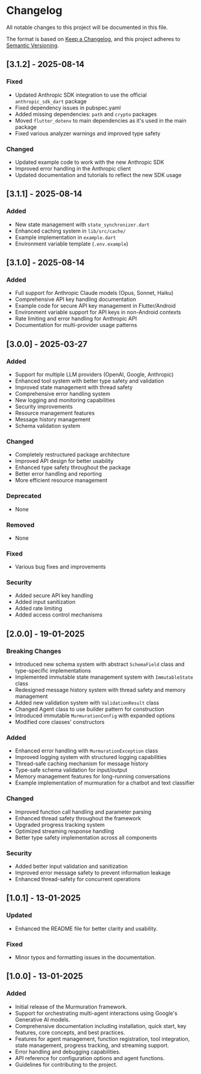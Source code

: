 # Changelog

All notable changes to this project will be documented in this file.

The format is based on [Keep a Changelog](https://keepachangelog.com/en/1.0.0/),
and this project adheres to [Semantic Versioning](https://semver.org/spec/v2.0.0.html).

## [3.1.2] - 2025-08-14

### Fixed
- Updated Anthropic SDK integration to use the official `anthropic_sdk_dart` package
- Fixed dependency issues in pubspec.yaml
- Added missing dependencies: `path` and `crypto` packages
- Moved `flutter_dotenv` to main dependencies as it's used in the main package
- Fixed various analyzer warnings and improved type safety

### Changed
- Updated example code to work with the new Anthropic SDK
- Improved error handling in the Anthropic client
- Updated documentation and tutorials to reflect the new SDK usage

## [3.1.1] - 2025-08-14

### Added
- New state management with `state_synchronizer.dart`
- Enhanced caching system in `lib/src/cache/`
- Example implementation in `example.dart`
- Environment variable template (`.env.example`)

## [3.1.0] - 2025-08-14

### Added
- Full support for Anthropic Claude models (Opus, Sonnet, Haiku)
- Comprehensive API key handling documentation
- Example code for secure API key management in Flutter/Android
- Environment variable support for API keys in non-Android contexts
- Rate limiting and error handling for Anthropic API
- Documentation for multi-provider usage patterns

## [3.0.0] - 2025-03-27

### Added
- Support for multiple LLM providers (OpenAI, Google, Anthropic)
- Enhanced tool system with better type safety and validation
- Improved state management with thread safety
- Comprehensive error handling system
- New logging and monitoring capabilities
- Security improvements
- Resource management features
- Message history management
- Schema validation system

### Changed
- Completely restructured package architecture
- Improved API design for better usability
- Enhanced type safety throughout the package
- Better error handling and reporting
- More efficient resource management

### Deprecated
- None

### Removed
- None

### Fixed
- Various bug fixes and improvements

### Security
- Added secure API key handling
- Added input sanitization
- Added rate limiting
- Added access control mechanisms

## [2.0.0] - 19-01-2025

### Breaking Changes

- Introduced new schema system with abstract `SchemaField` class and type-specific implementations
- Implemented immutable state management system with `ImmutableState` class
- Redesigned message history system with thread safety and memory management
- Added new validation system with `ValidationResult` class
- Changed Agent class to use builder pattern for construction
- Introduced immutable `MurmurationConfig` with expanded options
- Modified core classes' constructors

### Added

- Enhanced error handling with `MurmurationException` class
- Improved logging system with structured logging capabilities
- Thread-safe caching mechanism for message history
- Type-safe schema validation for input/output
- Memory management features for long-running conversations
- Example implementation of murmuration for a chatbot and text classifier

### Changed

- Improved function call handling and parameter parsing
- Enhanced thread safety throughout the framework
- Upgraded progress tracking system
- Optimized streaming response handling
- Better type safety implementation across all components

### Security

- Added better input validation and sanitization
- Improved error message safety to prevent information leakage
- Enhanced thread-safety for concurrent operations

## [1.0.1] - 13-01-2025

### Updated

- Enhanced the README file for better clarity and usability.

### Fixed

- Minor typos and formatting issues in the documentation.

## [1.0.0] - 13-01-2025

### Added

- Initial release of the Murmuration framework.
- Support for orchestrating multi-agent interactions using Google's Generative AI models.
- Comprehensive documentation including installation, quick start, key features, core concepts, and best practices.
- Features for agent management, function registration, tool integration, state management, progress tracking, and streaming support.
- Error handling and debugging capabilities.
- API reference for configuration options and agent functions.
- Guidelines for contributing to the project.
